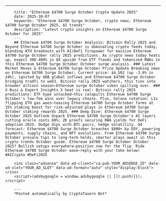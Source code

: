 ---
        title: "Ethereum $4700 Surge October Crypto Update 2025"
        date: 2025-10-07
        keywords: "Ethereum $4700 Surge October, crypto news, Ethereum $4700 Surge October 2025, AI trends"
        description: "Latest crypto insights on Ethereum $4700 Surge October for 2025"
        ---
        ## Ethereum $4700 Surge October Analysis: Bitcoin Rally 2025 and Beyond Ethereum $4700 Surge October is dominating crypto feeds today, blending ATH breakouts with AI/DeFi firepower for massive Ethereum $4700 Surge October rally 2025 predictions. As crypto news today heats up, expect 300-400% in Q4 upside from ETF floods and tokenized RWAs in this Ethereum $4700 Surge October October surge analysis. ### Latest Market Moves & Ethereum $4700 Surge October Price Update Breaking news on Ethereum $4700 Surge October: Current price: $4,502 (up -3.8% in 24h), ignited by $6B global inflows and Ethereum $4700 Surge October bridging tradfi to web3. Bitcoin rally 2025 watchers, this ties into broader altcoin season—Ethereum surge October vibes spilling over. ### X Buzz & Expert Insights X heat is real: Bitcoin rally 2025 predictions: ETF hype unlocked—this catapults Ethereum $4700 Surge October's low-fee wins over legacy chains. Plus, Solana rotation: L1s flipping ETH gas woes—teasing Ethereum $4700 Surge October farms at 35% staking boost for risk-adjusted plays in Ethereum $4700 Surge October staking rewards 2025. ### Deep Dive: Ethereum $4700 Surge October 2025 Outlook Unpack Ethereum $4700 Surge October's AI layers cutting oracle costs 60%; ZK proofs securing RWA yields for DeFi adoption 2025. Dodge dips with BTC pairs, hedge volatility. Q4 forecast: Ethereum $4700 Surge October breaches $800+ by EOY, powering payments, supply chains, and NFT evolutions. From Ethereum $4700 Surge October presale tips to long-term holds, smarter plays await in this crypto trends October guide. Ethereum $4700 Surge October October 2025? Bullish setups everywhere—position now for the flip. Ride Ethereum $4700 Surge October wave—reply with your take below! #AICrypto #DeFi2025

        <ins class="adsense" data-ad-client="ca-pub-YOUR_ADSENSE_ID" data-ad-slot="YOUR_AD_SLOT" data-ad-format="auto" style="display:block"></ins>
        <script>(adsbygoogle = window.adsbygoogle || []).push({});</script>

        ---
        *Posted automatically by CryptoTavern Bot*
        
